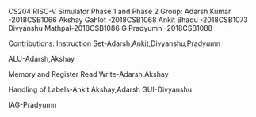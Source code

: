 CS204 RISC-V Simulator Phase 1 and Phase 2
Group:
Adarsh Kumar     -2018CSB1066
Akshay Gahlot    -2018CSB1068
Ankit Bhadu      -2018CSB1073
Divyanshu Mathpal-2018CSB1086
G Pradyumn       -2018CSB1088

Contributions:
Instruction Set-Adarsh,Ankit,Divyanshu,Pradyumn

ALU-Adarsh,Akshay

Memory and Register Read Write-Adarsh,Akshay


Handling of Labels-Ankit,Akshay,Adarsh
GUI-Divyanshu 

IAG-Pradyumn

